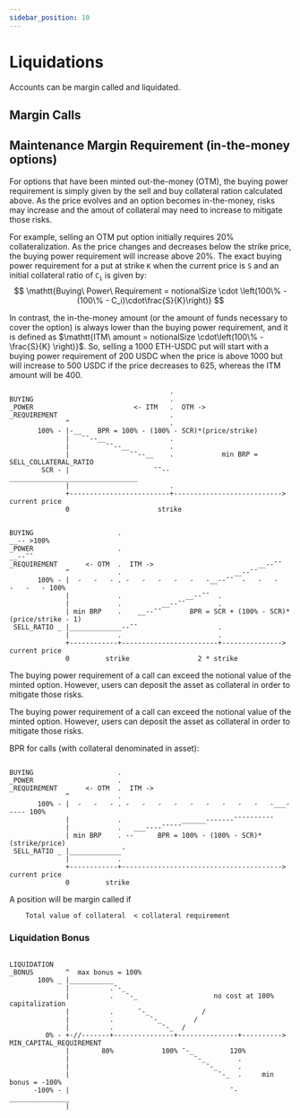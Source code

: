 ```yaml
---
sidebar_position: 10
---
```


# Liquidations
Accounts can be margin called and liquidated.


## Margin Calls
## Maintenance Margin Requirement (in-the-money options)
For options that have been minted out-the-money (OTM), the buying power requirement is simply given by the sell and buy collateral ration calculated above.
As the price evolves and an option becomes in-the-money, risks may increase and the amout of collateral may need to increase to mitigate those risks.

For example, selling an OTM put option initially requires 20% collateralization.
As the price changes and decreases below the strike price, the buying power requirement will increase above 20%.
The exact buying power requirement for a put at strike $\mathtt{K}$ when the current price is $\mathtt{S}$ and an initial collateral ratio of $\mathtt{C_i}$ is given by:
$$
\mathtt{Buying\ Power\ Requirement = notionalSize \cdot \left(100\% - (100\% - C_i)\cdot\frac{S}{K}\right)}
$$

In contrast, the in-the-money amount (or the amount of funds necessary to cover the option) is always lower than the buying power requirement, and it is defined as $\mathtt{ITM\ amount = notionalSize \cdot\left(100\% - \frac{S}{K} \right)}$.
So, selling a 1000 ETH-USDC put will start with a buying power requirement of 200 USDC when the price is above 1000 but will increase to 500 USDC if the price decreases to 625, whereas the ITM amount will be 400.


```solidity
                                        .
BUYING                                  .
_POWER                         <- ITM   .  OTM ->
_REQUIREMENT                            .
              ^                         .
       100% - |-__    BPR = 100% - (100% - SCR)*(price/strike)
              |   ¯¯--__                .
              |         ¯¯--__          .
              |               ¯¯--__    .            min BRP = SELL_COLLATERAL_RATIO
        SCR - |                     ¯¯--________________________________
              |                         .
              +-------------------------+--------------------------->   current price
              0                      strike

```


```solidity

BUYING                     .                                              __-- >100%
_POWER                     .                                        __--¯¯
_REQUIREMENT       <- OTM  .  ITM ->                          __--¯¯
              ^            .                            __--¯¯
       100% - |  -   -   - . -   -   -   -   -   -__--¯¯  -   -   -   -   -   - 100%
              |            .                __--¯¯  .
              |            .          __--¯¯        .
              | min BRP    .    __--¯¯       BPR = SCR + (100% - SCR)*(price/strike - 1)
 SELL_RATIO _ |_____________--¯¯                    .
              |            .                        .
              +------------+------------------------+--------------->   current price
              0         strike                 2 * strike

```

The buying power requirement of a call can exceed the notional value of the minted option.
However, users can deposit the asset as collateral in order to mitigate those risks.


The buying power requirement of a call can exceed the notional value of the minted option.
However, users can deposit the asset as collateral in order to mitigate those risks.


BPR for calls (with collateral denominated in asset):
```solidity

BUYING                     .
_POWER                     .
_REQUIREMENT       <- OTM  .  ITM ->
              ^            .
       100% - |  -   -   - . -   -   -   -   -   -   -   -   -   -___----- 100%
              |            .               ______-------¯¯¯¯¯¯¯¯¯¯
              |            .   ___----¯¯¯¯¯
              | min BRP    . --      BPR = 100% - (100% - SCR)*(strike/price)
 SELL_RATIO _ |_____________¯
              |            .
              +------------+---------------------------------------->   current price
              0         strike

```



A position will be margin called if

```
    Total value of collateral  < collateral requirement 
```

### Liquidation Bonus

```solidity

LIQUIDATION
_BONUS        ^  max bonus = 100%
       100% _ |___________
              |          .¯-_
              |          .   ¯-_                   no cost at 100% capitalization
              |          .      ¯-_             /
              |          .         ¯-_        /
              |          .            ¯-_  /
         0% - +-//-------+---------------+---------------+---------->    MIN_CAPITAL_REQUIREMENT
              |        80%            100% ¯-_         120%
              |                               ¯-_        .
              |                                  ¯-_     .
              |                                     ¯-_  .     min bonus = -100%
      -100% - |                                        ¯-_______________
              |
```


